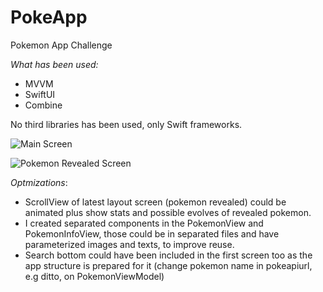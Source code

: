 # PokeApp
Pokemon App Challenge

*What has been used:*

- MVVM
- SwiftUI
- Combine

No third libraries has been used, only Swift frameworks.

![Main Screen](https://i.imgur.com/DM0ZoKN.png?raw=true)

![Pokemon Revealed Screen](https://i.imgur.com/MtrDYJu.png?raw=true)

*Optmizations*:

- ScrollView of latest layout screen (pokemon revealed) could be animated plus show stats and possible evolves of revealed pokemon.
- I created separated components in the PokemonView and PokemonInfoView, those could be in separated files and have parameterized images and texts, to improve reuse.
- Search bottom could have been included in the first screen too as the app structure is prepared for it (change pokemon name in pokeapiurl, e.g ditto, on PokemonViewModel)  
